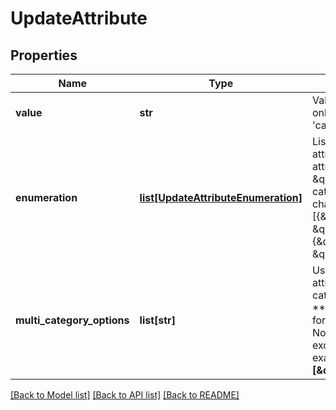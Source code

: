 # UpdateAttribute

## Properties
Name | Type | Description | Notes
------------ | ------------- | ------------- | -------------
**value** | **str** | Value of the attribute to update. Use only if the attribute&#39;s category is &#39;calculated&#39; or &#39;global&#39; | [optional] 
**enumeration** | [**list[UpdateAttributeEnumeration]**](UpdateAttributeEnumeration.md) | List of the values and labels that the attribute can take. Use only if the attribute&#39;s category is \&quot;category\&quot;. None of the category options can exceed max 200 characters. For example, [{\&quot;value\&quot;:1, \&quot;label\&quot;:\&quot;male\&quot;}, {\&quot;value\&quot;:2, \&quot;label\&quot;:\&quot;female\&quot;}] | [optional] 
**multi_category_options** | **list[str]** | Use this option to add multiple-choice attributes options only if the attribute&#39;s category is \&quot;normal\&quot;. **This option is specifically designed for updating multiple-choice attributes. None of the multicategory options can exceed max 200 characters **. For example: **[\&quot;USA\&quot;,\&quot;INDIA\&quot;]**  | [optional] 

[[Back to Model list]](../README.md#documentation-for-models) [[Back to API list]](../README.md#documentation-for-api-endpoints) [[Back to README]](../README.md)


